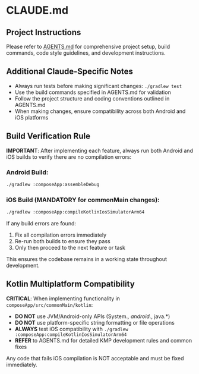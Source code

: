 # CLAUDE.md

## Project Instructions
Please refer to [AGENTS.md](./AGENTS.md) for comprehensive project setup, build commands, code style guidelines, and development instructions.

## Additional Claude-Specific Notes
- Always run tests before making significant changes: `./gradlew test`
- Use the build commands specified in AGENTS.md for validation
- Follow the project structure and coding conventions outlined in AGENTS.md
- When making changes, ensure compatibility across both Android and iOS platforms

## Build Verification Rule
**IMPORTANT**: After implementing each feature, always run both Android and iOS builds to verify there are no compilation errors:

### Android Build:
```bash
./gradlew :composeApp:assembleDebug
```

### iOS Build (MANDATORY for commonMain changes):
```bash
./gradlew :composeApp:compileKotlinIosSimulatorArm64
```

If any build errors are found:
1. Fix all compilation errors immediately
2. Re-run both builds to ensure they pass
3. Only then proceed to the next feature or task

This ensures the codebase remains in a working state throughout development.

## Kotlin Multiplatform Compatibility
**CRITICAL**: When implementing functionality in `composeApp/src/commonMain/kotlin`:

- **DO NOT** use JVM/Android-only APIs (System.*, android.*, java.*)
- **DO NOT** use platform-specific string formatting or file operations
- **ALWAYS** test iOS compatibility with `./gradlew :composeApp:compileKotlinIosSimulatorArm64`
- **REFER** to AGENTS.md for detailed KMP development rules and common fixes

Any code that fails iOS compilation is NOT acceptable and must be fixed immediately.